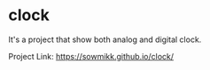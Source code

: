 # clock

It's a project that show both analog and digital clock. 

Project Link: https://sowmikk.github.io/clock/
